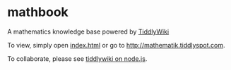 # mathbook
A mathematics knowledge base powered by [TiddlyWiki](https://tiddlywiki.com)

To view, simply open [index.html](index.html) or go to http://mathematik.tiddlyspot.com.

To collaborate, please see [tiddlywiki on node.js](https://tiddlywiki.com/static/TiddlyWiki%2520on%2520Node.js.html).
